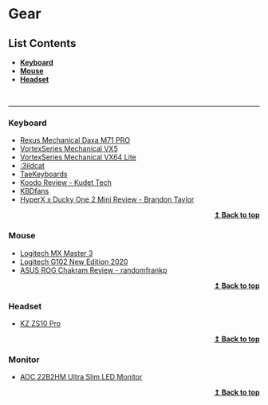 # Gear

## List Contents

- **[Keyboard](#keyboard)**
- **[Mouse](#mouse)**
- **[Headset](#headset)**

<br>
<hr>

### Keyboard
- [Rexus Mechanical Daxa M71 PRO](https://rexuszone.id/produk/rexus-keyboard-wireless-gaming-mechanical-daxa-m71-pro/)
- [VortexSeries Mechanical VX5](https://vortexseries.net/produk/vortexseries-mechanical-keyboard-vx5/)
- [VortexSeries Mechanical VX64 Lite](https://vortexseries.net/produk/vortexseries-vx64-bluetooth-hotswappable-mechanical-keyboard/)
- [:3ildcat](https://www.youtube.com/user/jseom)
- [TaeKeyboards](https://www.youtube.com/channel/UCllGwtW6scxAjM28fIgEozg)
- [Koodo Review - Kudet Tech](https://www.youtube.com/watch?v=pEj5CtPCqRk&feature=youtu.be&fbclid=IwAR0wK0juj8nBIoo-HzHFARMVFIRHMOKOfWHjZrEAmAxrDYRQx46M96kWHP0)
- [KBDfans](https://kbdfans.com/)
- [HyperX x Ducky One 2 Mini Review - Brandon Taylor](https://www.youtube.com/watch?v=i4lvGpDPPTo)

<p align="right">
    <b><a href="#list-contents">↥ Back to top</a></b>
</p>

### Mouse
- [Logitech MX Master 3](https://www.logitech.com/en-us/product/mx-master-3)
- [Logitech G102 New Edition 2020](https://www.logitechg.com/in-id/products/gaming-mice/g102-lightsync-rgb-gaming-mouse.html)
- [ASUS ROG Chakram Review - randomfrankp](https://www.youtube.com/watch?v=imE3jc3Iq3s)

<p align="right">
    <b><a href="#list-contents">↥ Back to top</a></b>
</p>

### Headset
- [KZ ZS10 Pro](https://www.tokopedia.com/urbangeeks/knowledge-zenith-kz-zs10-pro-original-with-mic-alt-zst-zs3-ed12-zs6-purple-earphone)

<p align="right">
    <b><a href="#list-contents">↥ Back to top</a></b>
</p>

### Monitor
- [AOC 22B2HM Ultra Slim LED Monitor](https://tokopedia.link/3sXUTB26Krb)

<p align="right">
    <b><a href="#list-contents">↥ Back to top</a></b>
</p>